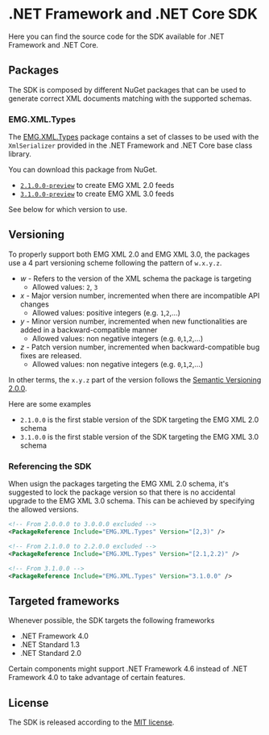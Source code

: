 # .NET Framework and .NET Core SDK
Here you can find the source code for the SDK available for .NET Framework and .NET Core.

## Packages
The SDK is composed by different NuGet packages that can be used to generate correct XML documents matching with the supported schemas.

### EMG.XML.Types
The [EMG.XML.Types](https://www.nuget.org/packages/EMG.XML.Types/) package contains a set of classes to be used with the `XmlSerializer` provided in the .NET Framework and .NET Core base class library.

You can download this package from NuGet.
* [`2.1.0.0-preview`](https://www.nuget.org/packages/EMG.XML.Types/2.1.0-preview) to create EMG XML 2.0 feeds
* [`3.1.0.0-preview`](https://www.nuget.org/packages/EMG.XML.Types/3.1.0-preview) to create EMG XML 3.0 feeds

See below for which version to use.

## Versioning
To properly support both EMG XML 2.0 and EMG XML 3.0, the packages use a 4 part versioning scheme following the pattern of `w.x.y.z`.
* *w* - Refers to the version of the XML schema the package is targeting
  - Allowed values: `2`, `3`
* *x* - Major version number, incremented when there are incompatible API changes
  - Allowed values: positive integers (e.g. `1`,`2`,...)
* *y* - Minor version number, incremented when new functionalities are added in a backward-compatible manner
  - Allowed values: non negative integers (e.g. `0`,`1`,`2`,...)
* *z* - Patch version number, incremented when backward-compatible bug fixes are released.
  - Allowed values: non negative integers (e.g. `0`,`1`,`2`,...)

In other terms, the `x.y.z` part of the version follows the [Semantic Versioning 2.0.0](https://semver.org/).

Here are some examples
- `2.1.0.0` is the first stable version of the SDK targeting the EMG XML 2.0 schema
- `3.1.0.0` is the first stable version of the SDK targeting the EMG XML 3.0 schema

### Referencing the SDK
When usign the packages targeting the EMG XML 2.0 schema, it's suggested to lock the package version so that there is no accidental upgrade to the EMG XML 3.0 schema.
This can be achieved by specifying the allowed versions.

```xml
<!-- From 2.0.0.0 to 3.0.0.0 excluded -->
<PackageReference Include="EMG.XML.Types" Version="[2,3)" />

<!-- From 2.1.0.0 to 2.2.0.0 excluded -->
<PackageReference Include="EMG.XML.Types" Version="[2.1,2.2)" />

<!-- From 3.1.0.0 -->
<PackageReference Include="EMG.XML.Types" Version="3.1.0.0" />
```

## Targeted frameworks
Whenever possible, the SDK targets the following frameworks
* .NET Framework 4.0
* .NET Standard 1.3
* .NET Standard 2.0

Certain components might support .NET Framework 4.6 instead of .NET Framework 4.0 to take advantage of certain features.

## License
The SDK is released according to the [MIT license](../../LICENSE).
